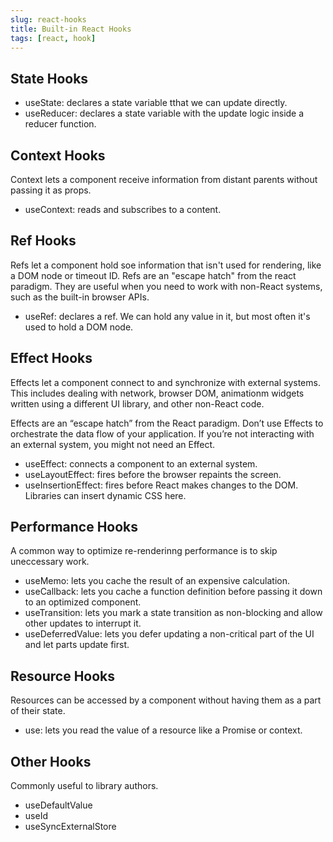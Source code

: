 ```yaml
---
slug: react-hooks
title: Built-in React Hooks 
tags: [react, hook]
---
```


<!--Truncate-->
## State Hooks

- useState: declares a state variable tthat we can update directly.
- useReducer: declares a state variable with the update logic inside a reducer function.

## Context Hooks
Context lets a component receive information from distant parents without passing it as props. 

- useContext: reads and subscribes to a content.

## Ref Hooks
Refs let a component hold soe information that isn't used for rendering, like a DOM node or timeout ID. Refs are an "escape hatch" from the react paradigm. They are useful when you need to work with non-React systems, such as the built-in browser APIs.

- useRef: declares a ref. We can hold any value in it, but most often it's used to hold a DOM node.

## Effect Hooks
Effects let a component connect to and synchronize with external systems. This includes dealing with network, browser DOM, animationm widgets written using a different UI library, and other non-React code.

Effects are an “escape hatch” from the React paradigm. Don’t use Effects to orchestrate the data flow of your application. If you’re not interacting with an external system, you might not need an Effect.

- useEffect: connects a component to an external system.
- useLayoutEffect: fires before the browser repaints the screen. 
- useInsertionEffect: fires before React makes changes to the DOM. Libraries can insert dynamic CSS here.

## Performance Hooks
A common way to optimize re-renderinng performance is to skip uneccessary work.

- useMemo: lets you cache the result of an expensive calculation.
- useCallback: lets you cache a function definition before passing it down to an optimized component.
- useTransition: lets you mark a state transition as non-blocking and allow other updates to interrupt it.
- useDeferredValue: lets you defer updating a non-critical part of the UI and let parts update first.

## Resource Hooks
Resources can be accessed by a component without having them as a part of their state.
- use: lets you read the value of a resource like a Promise or context.

## Other Hooks
Commonly useful to library authors.
- useDefaultValue
- useId
- useSyncExternalStore